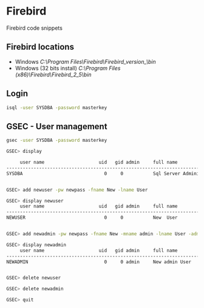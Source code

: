 # Firebird
Firebird code snippets

## Firebird locations
* Windows                     *C:\Program Files\Firebird\Firebird_version_\bin*
* Windows (32 bits install)   *C:\Program Files (x86)\Firebird\Firebird_2_5\bin*

## Login

```bash
isql -user SYSDBA -password masterkey
```

## GSEC - User management

```bash
gsec -user SYSDBA -password masterkey

GSEC> display

     user name                    uid   gid admin     full name
------------------------------------------------------------------------------------------------
SYSDBA                              0     0           Sql Server Administrator


GSEC> add newuser -pw newpass -fname New -lname User

GSEC> display newuser
     user name                    uid   gid admin     full name
------------------------------------------------------------------------------------------------
NEWUSER                             0     0           New  User


GSEC> add newadmin -pw newpass -fname New -mname admin -lname User -admin yes

GSEC> display newadmin
     user name                    uid   gid admin     full name
------------------------------------------------------------------------------------------------
NEWADMIN                            0     0 admin     New admin User


GSEC> delete newuser

GSEC> delete newadmin

GSEC> quit
```
